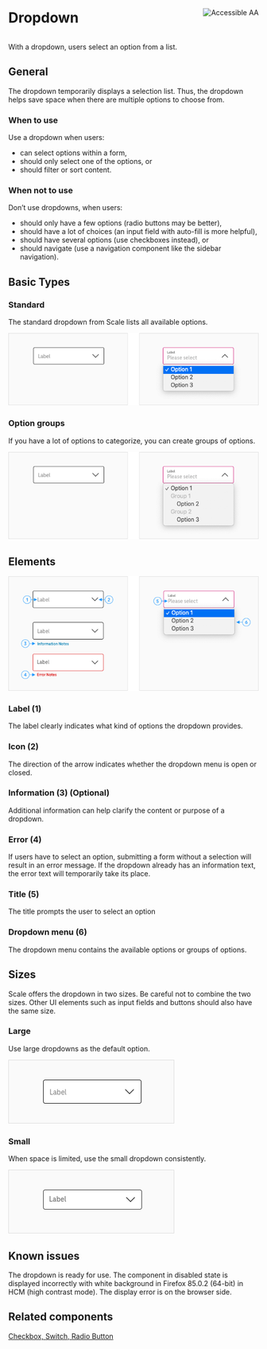 <div style="display: inline-flex; align-items: center; justify-content: space-between; width: 100%;">
    <h1>Dropdown</h1>
    <img src="assets/tag-aa.svg" alt="Accessible AA" />
</div>

With a dropdown, users select an option from a list.

## General

The dropdown temporarily displays a selection list. Thus, the dropdown helps save space when there are multiple options to choose from.

### When to use

Use a dropdown when users:

- can select options within a form,
- should only select one of the options, or
- should filter or sort content.

### When not to use

Don’t use dropdowns, when users:

- should only have a few options (radio buttons may be better),
- should have a lot of choices (an input field with auto-fill is more helpful),
- should have several options (use checkboxes instead), or
- should navigate (use a navigation component like the sidebar navigation).

## Basic Types

### Standard

The standard dropdown from Scale lists all available options.

![Image Name](./img/Dropdown.png)

### Option groups

If you have a lot of options to categorize, you can create groups of options.

![Image Name](./img/Dropdown-optionsgruppe.png)

## Elements

![Image Name](./img/Elemente.png)

### Label (1)

The label clearly indicates what kind of options the dropdown provides.

### Icon (2)

The direction of the arrow indicates whether the dropdown menu is open or closed.

### Information (3) (Optional)

Additional information can help clarify the content or purpose of a dropdown.

### Error (4)

If users have to select an option, submitting a form without a selection will result in an error message. If the dropdown already has an information text, the error text will temporarily take its place.

### Title (5)

The title prompts the user to select an option

### Dropdown menu (6)

The dropdown menu contains the available options or groups of options.

## Sizes

Scale offers the dropdown in two sizes. Be careful not to combine the two sizes. Other UI elements such as input fields and buttons should also have the same size.

### Large

Use large dropdowns as the default option.

![Image Name](./img/dropdown-gross.png)

### Small

When space is limited, use the small dropdown consistently.

![Image Name](./img/dropdown-klein.png)

## Known issues

The dropdown is ready for use. The component in disabled state is displayed incorrectly with white background in Firefox 85.0.2 (64-bit) in HCM (high contrast mode).
The display error is on the browser side.

## Related components

<a href="?path=/usage/components-checkbox--standard">Checkbox, </a>
<a href="?path=/usage/components-switch--standard">Switch, </a>
<a href="?path=/usage/components-radio-button--standard">Radio Button</a>
